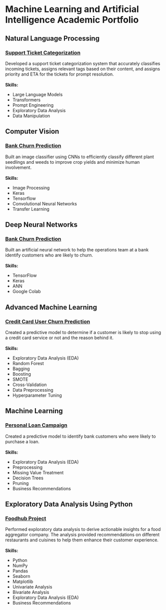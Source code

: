 # Machine Learning and Artificial Intelligence Academic Portfolio

## Natural Language Processing
### [Support Ticket Categorization](https://github.com/todd-wilson/portfolio/blob/main/support-ticket-categorization/Support-Ticket-Categorization.ipynb)
Developed a support ticket categorization system that accurately classifies incoming tickets, assigns relevant tags based on their content, and assigns priority and ETA for the tickets for prompt resolution.
<br>
<br>
**Skills:**
* Large Language Models
* Transformers
* Prompt Engineering
* Exploratory Data Analysis
* Data Manipulation

## Computer Vision
### [Bank Churn Prediction](https://github.com/todd-wilson/portfolio/blob/main/plant-seedling-classification/Plant-Seedling-Classification.ipynb)
Built an image classifier using CNNs to efficiently classify different plant seedlings and weeds to improve crop yields and minimize human involvement.
<br>
<br>
**Skills:**
* Image Processing
* Keras
* Tensorflow
* Convolutional Neural Networks
* Transfer Learning

## Deep Neural Networks
###  [Bank Churn Prediction](https://github.com/todd-wilson/portfolio/blob/main/bank-churn-prediction/Bank-Churn-Prediction.ipynb)
Built an artificial neural network to help the operations team at a bank identify customers who are likely to churn.
<br>
<br>
**Skills:**
* TensorFlow
* Keras
* ANN
* Google Colab

## Advanced Machine Learning
### [Credit Card User Churn Prediction](https://github.com/todd-wilson/portfolio/blob/main/credit-card-churn-prediction/Credit-Card-Churn-Prediction.ipynb)
Created a predictive model to determine if a customer is likely to stop using a credit card service or not and the reason behind it.
<br>
<br>
**Skills:**
* Exploratory Data Analysis (EDA)
* Random Forest
* Bagging
* Boosting
* SMOTE
* Cross-Validation
* Data Preprocessing
* Hyperparameter Tuning

## Machine Learning
### [Personal Loan Campaign](https://github.com/todd-wilson/portfolio/blob/main/personal-loan-campaign/Personal-Loan-Campaign.ipynb)
Created a predictive model to identify bank customers who were likely to purchase a loan.
<br>
<br>
**Skills:**
* Exploratory Data Analysis (EDA)
* Preprocessing
* Missing Value Treatment
* Decision Trees
* Pruning
* Business Recommendations

## Exploratory Data Analysis Using Python
### [Foodhub Project](https://github.com/todd-wilson/portfolio/blob/main/foodhub-project/Foodhub-EDA.ipynb)
Performed exploratory data analysis to derive actionable insights for a food aggregator company. The analysis provided recommendations on different restaurants and cuisines to help them enhance their customer experience.
<br>
<br>
**Skills:**
* Python
* NumPy
* Pandas
* Seaborn
* Matplotlib
* Univariate Analysis
* Bivariate Analysis
* Exploratory Data Analysis (EDA)
* Business Recommendations
